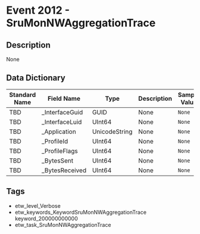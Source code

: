 # Event 2012 - SruMonNWAggregationTrace

## Description
None

## Data Dictionary
|Standard Name|Field Name|Type|Description|Sample Value|
|---|---|---|---|---|
|TBD|_InterfaceGuid|GUID|None|`None`|
|TBD|_InterfaceLuid|UInt64|None|`None`|
|TBD|_Application|UnicodeString|None|`None`|
|TBD|_ProfileId|UInt64|None|`None`|
|TBD|_ProfileFlags|UInt64|None|`None`|
|TBD|_BytesSent|UInt64|None|`None`|
|TBD|_BytesReceived|UInt64|None|`None`|

## Tags
* etw_level_Verbose
* etw_keywords_KeywordSruMonNWAggregationTrace keyword_200000000000
* etw_task_SruMonNWAggregationTrace